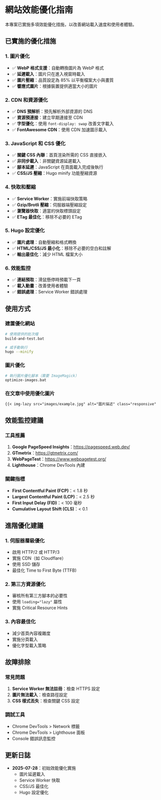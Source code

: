 # 網站效能優化指南

本專案已實施多項效能優化措施，以改善網站載入速度和使用者體驗。

## 已實施的優化措施

### 1. 圖片優化
- ✅ **WebP 格式支援**：自動轉換圖片為 WebP 格式
- ✅ **延遲載入**：圖片只在進入視窗時載入
- ✅ **圖片壓縮**：品質設定為 85% 以平衡檔案大小與畫質
- ✅ **響應式圖片**：根據裝置提供適當大小的圖片

### 2. CDN 和資源優化
- ✅ **DNS 預解析**：預先解析外部資源的 DNS
- ✅ **資源預連接**：建立早期連接至 CDN
- ✅ **字型優化**：使用 `font-display: swap` 改善文字載入
- ✅ **FontAwesome CDN**：使用 CDN 加速圖示載入

### 3. JavaScript 和 CSS 優化
- ✅ **關鍵 CSS 內聯**：首頁渲染所需的 CSS 直接嵌入
- ✅ **非同步載入**：非關鍵資源延遲載入
- ✅ **腳本延遲**：JavaScript 在頁面載入完成後執行
- ✅ **CSS/JS 壓縮**：Hugo minify 功能壓縮資源

### 4. 快取和壓縮
- ✅ **Service Worker**：實施前端快取策略
- ✅ **Gzip/Brotli 壓縮**：伺服器端壓縮設定
- ✅ **瀏覽器快取**：適當的快取標頭設定
- ✅ **ETag 最佳化**：移除不必要的 ETag

### 5. Hugo 設定優化
- ✅ **圖片處理**：自動壓縮和格式轉換
- ✅ **HTML/CSS/JS 最小化**：移除不必要的空白和註解
- ✅ **輸出最佳化**：減少 HTML 檔案大小

### 6. 效能監控
- ✅ **連結預取**：滑鼠懸停時預載下一頁
- ✅ **載入動畫**：改善使用者體驗
- ✅ **錯誤處理**：Service Worker 錯誤處理

## 使用方式

### 建置優化網站
```bash
# 使用提供的批次檔
build-and-test.bat

# 或手動執行
hugo --minify
```

### 圖片優化
```bash
# 執行圖片優化腳本（需要 ImageMagick）
optimize-images.bat
```

### 在文章中使用優化圖片
```markdown
{{< img-lazy src="images/example.jpg" alt="圖片描述" class="responsive" >}}
```

## 效能監控建議

### 工具推薦
1. **Google PageSpeed Insights**：https://pagespeed.web.dev/
2. **GTmetrix**：https://gtmetrix.com/
3. **WebPageTest**：https://www.webpagetest.org/
4. **Lighthouse**：Chrome DevTools 內建

### 關鍵指標
- **First Contentful Paint (FCP)**：< 1.8 秒
- **Largest Contentful Paint (LCP)**：< 2.5 秒
- **First Input Delay (FID)**：< 100 毫秒
- **Cumulative Layout Shift (CLS)**：< 0.1

## 進階優化建議

### 1. 伺服器層級優化
- 啟用 HTTP/2 或 HTTP/3
- 實施 CDN（如 Cloudflare）
- 使用 SSD 儲存
- 最佳化 Time to First Byte (TTFB)

### 2. 第三方資源優化
- 審核所有第三方腳本的必要性
- 使用 `loading="lazy"` 屬性
- 實施 Critical Resource Hints

### 3. 內容最佳化
- 減少首頁內容複雜度
- 實施分頁載入
- 優化字型載入策略

## 故障排除

### 常見問題
1. **Service Worker 無法註冊**：檢查 HTTPS 設定
2. **圖片無法載入**：檢查路徑設定
3. **CSS 樣式丟失**：檢查關鍵 CSS 設定

### 調試工具
- Chrome DevTools > Network 標籤
- Chrome DevTools > Lighthouse 面板
- Console 錯誤訊息監控

## 更新日誌

- **2025-07-28**：初始效能優化實施
  - 圖片延遲載入
  - Service Worker 快取
  - CSS/JS 最佳化
  - Hugo 設定優化
